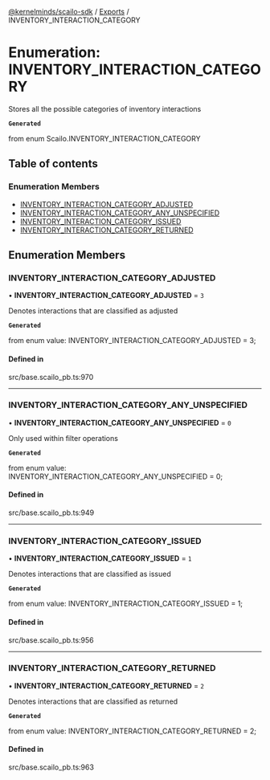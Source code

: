 [@kernelminds/scailo-sdk](../README.md) / [Exports](../modules.md) / INVENTORY\_INTERACTION\_CATEGORY

# Enumeration: INVENTORY\_INTERACTION\_CATEGORY

Stores all the possible categories of inventory interactions

**`Generated`**

from enum Scailo.INVENTORY_INTERACTION_CATEGORY

## Table of contents

### Enumeration Members

- [INVENTORY\_INTERACTION\_CATEGORY\_ADJUSTED](INVENTORY_INTERACTION_CATEGORY.md#inventory_interaction_category_adjusted)
- [INVENTORY\_INTERACTION\_CATEGORY\_ANY\_UNSPECIFIED](INVENTORY_INTERACTION_CATEGORY.md#inventory_interaction_category_any_unspecified)
- [INVENTORY\_INTERACTION\_CATEGORY\_ISSUED](INVENTORY_INTERACTION_CATEGORY.md#inventory_interaction_category_issued)
- [INVENTORY\_INTERACTION\_CATEGORY\_RETURNED](INVENTORY_INTERACTION_CATEGORY.md#inventory_interaction_category_returned)

## Enumeration Members

### INVENTORY\_INTERACTION\_CATEGORY\_ADJUSTED

• **INVENTORY\_INTERACTION\_CATEGORY\_ADJUSTED** = ``3``

Denotes interactions that are classified as adjusted

**`Generated`**

from enum value: INVENTORY_INTERACTION_CATEGORY_ADJUSTED = 3;

#### Defined in

src/base.scailo_pb.ts:970

___

### INVENTORY\_INTERACTION\_CATEGORY\_ANY\_UNSPECIFIED

• **INVENTORY\_INTERACTION\_CATEGORY\_ANY\_UNSPECIFIED** = ``0``

Only used within filter operations

**`Generated`**

from enum value: INVENTORY_INTERACTION_CATEGORY_ANY_UNSPECIFIED = 0;

#### Defined in

src/base.scailo_pb.ts:949

___

### INVENTORY\_INTERACTION\_CATEGORY\_ISSUED

• **INVENTORY\_INTERACTION\_CATEGORY\_ISSUED** = ``1``

Denotes interactions that are classified as issued

**`Generated`**

from enum value: INVENTORY_INTERACTION_CATEGORY_ISSUED = 1;

#### Defined in

src/base.scailo_pb.ts:956

___

### INVENTORY\_INTERACTION\_CATEGORY\_RETURNED

• **INVENTORY\_INTERACTION\_CATEGORY\_RETURNED** = ``2``

Denotes interactions that are classified as returned

**`Generated`**

from enum value: INVENTORY_INTERACTION_CATEGORY_RETURNED = 2;

#### Defined in

src/base.scailo_pb.ts:963

